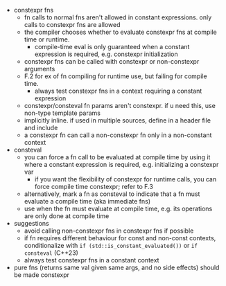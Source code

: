 - constexpr fns
  - fn calls to normal fns aren't allowed in constant expressions. only calls to constexpr fns are allowed
  - the compiler chooses whether to evaluate constexpr fns at compile time or runtime.
    - compile-time eval is only guaranteed when a constant expression is required, e.g. constexpr initialization
  - constexpr fns can be called with constexpr or non-constexpr arguments
  - F.2 for ex of fn compiling for runtime use, but failing for compile time.
    - always test constexpr fns in a context requiring a constant expression
  - constexpr/consteval fn params aren't constexpr. if u need this, use non-type template params
  - implicitly inline. if used in multiple sources, define in a header file and include
  - a constexpr fn can call a non-constexpr fn only in a non-constant context
- consteval
  - you can force a fn call to be evaluated at compile time by using it where a constant expression is required, e.g. initializing a constexpr var
    - if you want the flexibility of constexpr for runtime calls, you can force compile time constexpr; refer to F.3
  - alternatively, mark a fn as consteval to indicate that a fn must evaluate a compile time (aka immediate fns)
  - use when the fn must evaluate at compile time, e.g. its operations are only done at compile time
- suggestions
  - avoid calling non-constexpr fns in constexpr fns if possible
  - if fn requires different behaviour for const and non-const contexts, conditionalize with `if (std::is_constant_evaluated())` or `if consteval` (C++23)
  - always test constexpr fns in a constant context
- pure fns (returns same val given same args, and no side effects) should be made constexpr